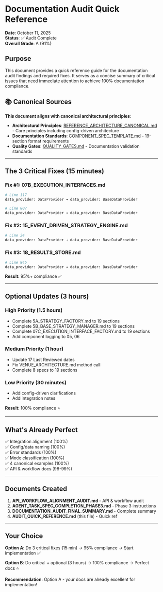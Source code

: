 # Documentation Audit Quick Reference

**Date**: October 11, 2025  
**Status**: ✅ Audit Complete  
**Overall Grade**: A (91%)

## Purpose

This document provides a quick reference guide for the documentation audit findings and required fixes. It serves as a concise summary of critical issues that need immediate attention to achieve 100% documentation compliance.

## 📚 **Canonical Sources**

**This document aligns with canonical architectural principles**:
- **Architectural Principles**: [REFERENCE_ARCHITECTURE_CANONICAL.md](REFERENCE_ARCHITECTURE_CANONICAL.md) - Core principles including config-driven architecture
- **Documentation Standards**: [COMPONENT_SPEC_TEMPLATE.md](COMPONENT_SPEC_TEMPLATE.md) - 19-section format requirements
- **Quality Gates**: [QUALITY_GATES.md](QUALITY_GATES.md) - Documentation validation standards

---

## The 3 Critical Fixes (15 minutes)

### Fix #1: 07B_EXECUTION_INTERFACES.md
```bash
# Line 117
data_provider: DataProvider → data_provider: BaseDataProvider

# Line 807
data_provider: DataProvider → data_provider: BaseDataProvider
```

### Fix #2: 15_EVENT_DRIVEN_STRATEGY_ENGINE.md
```bash
# Line 24
data_provider: DataProvider → data_provider: BaseDataProvider
```

### Fix #3: 18_RESULTS_STORE.md
```bash
# Line 845
data_provider: DataProvider → data_provider: BaseDataProvider
```

**Result**: 95%+ compliance ✅

---

## Optional Updates (3 hours)

### High Priority (1.5 hours)
- Complete 5A_STRATEGY_FACTORY.md to 19 sections
- Complete 5B_BASE_STRATEGY_MANAGER.md to 19 sections
- Complete 07C_EXECUTION_INTERFACE_FACTORY.md to 19 sections
- Add component logging to 05, 06

### Medium Priority (1 hour)
- Update 17 Last Reviewed dates
- Fix VENUE_ARCHITECTURE.md method call
- Complete 8 specs to 19 sections

### Low Priority (30 minutes)
- Add config-driven clarifications
- Add integration notes

**Result**: 100% compliance ⭐

---

## What's Already Perfect

✅ Integration alignment (100%)  
✅ Config/data naming (100%)  
✅ Error standards (100%)  
✅ Mode classification (100%)  
✅ 4 canonical examples (100%)  
✅ API & workflow docs (98-99%)

---

## Documents Created

1. **API_WORKFLOW_ALIGNMENT_AUDIT.md** - API & workflow audit
2. **AGENT_TASK_SPEC_COMPLETION_PHASE3.md** - Phase 3 instructions
3. **DOCUMENTATION_AUDIT_FINAL_SUMMARY.md** - Complete summary
4. **AUDIT_QUICK_REFERENCE.md** (this file) - Quick ref

---

## Your Choice

**Option A**: Do 3 critical fixes (15 min) → 95% compliance → Start implementation ✅

**Option B**: Do critical + optional (3 hours) → 100% compliance → Perfect docs ⭐

**Recommendation**: Option A - your docs are already excellent for implementation!

